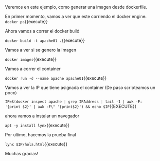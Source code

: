 Veremos en este ejemplo, como generar una imagen desde dockerfile.

En primer momento, vamos a ver que este corriendo el docker engine.
`docker ps`{{execute}}

Ahora vamos a correr el docker build

`docker build -t apache01 .`{{execute}}

Vamos a ver si se genero la imagen

`docker images`{{execute}}

Vamos a correr el container

`docker run -d --name apache apache01`{{execute}}

Vamos a ver la IP que tiene asignada el container (De paso scripteamos un poco)

`IP=$(docker inspect apache | grep IPAddress | tail -1 | awk -F: '{print $2}' | awk -F\" '{print$2}') && echo $IP`{{EXECUTE}}

ahora vamos a instalar un navegador

`apt -y install lynx`{{execute}} 

Por ultimo, hacemos la prueba final

`lynx $IP/hola.html`{{execute}}


Muchas gracias!











